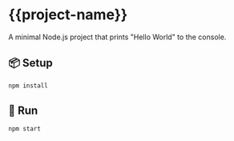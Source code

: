 # {{project-name}}

A minimal Node.js project that prints "Hello World" to the console.

## 📦 Setup
```bash
npm install
```

## 🚀 Run
```bash
npm start
```

